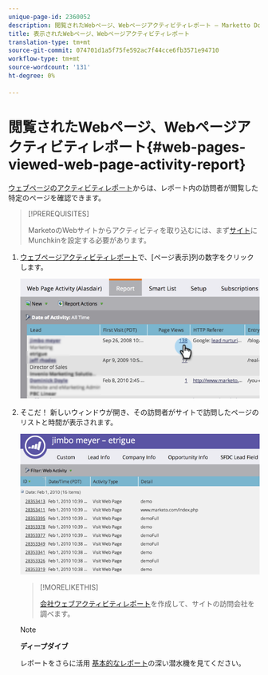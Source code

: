 ```yaml
---
unique-page-id: 2360052
description: 閲覧されたWebページ、Webページアクティビティレポート — Marketto Docs — 製品ドキュメント
title: 表示されたWebページ、Webページアクティビティレポート
translation-type: tm+mt
source-git-commit: 074701d1a5f75fe592ac7f44cce6fb3571e94710
workflow-type: tm+mt
source-wordcount: '131'
ht-degree: 0%

---
```



# 閲覧されたWebページ、Webページアクティビティレポート{#web-pages-viewed-web-page-activity-report}

[ウェブページのアクティビティレポート](../../../../../product-docs/reporting/basic-reporting/report-types/web-page-activity-report.md)からは、レポート内の訪問者が閲覧した特定のページを確認できます。

>[!PREREQUISITES]
>
>MarketoのWebサイトからアクティビティを取り込むには、まず[サイト](../../../../../product-docs/administration/additional-integrations/add-munchkin-tracking-code-to-your-website.md)にMunchkinを設定する必要があります。

1. [ウェブページアクティビティレポート](../../../../../product-docs/reporting/basic-reporting/report-types/web-page-activity-report.md)で、[ページ表示]列の数字をクリックします。

   ![](assets/image2014-9-16-14-3a54-3a8.png)

1. そこだ！ 新しいウィンドウが開き、その訪問者がサイトで訪問したページのリストと時間が表示されます。

   ![](assets/image2014-9-16-14-3a54-3a12.png)

   >[!MORELIKETHIS]
   >
   >
   >
   >[会社ウェブアクティビティレポート](../../../../../product-docs/reporting/basic-reporting/report-types/company-web-activity-report.md)を作成して、サイトの訪問会社を調べます。

   >[!NOTE]
   >
   >**ディープダイブ**
   >
   >
   >レポートをさらに活用 [基本的なレポート](http://docs.marketo.com/display/docs/basic+reporting)の深い潜水機を見てください。

